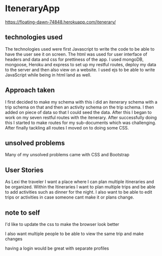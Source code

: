 # IteneraryApp

https://floating-dawn-74848.herokuapp.com/itenerary/

## technologies used

The technologies used were first Javascript to write the code to be able to have the user see it on screen. The html was used for user interface of headers and data and css for prettiness of the app. I used mongoDB, mongoose, Heroku and express to set up my restful routes, deploy my data to the server and then also view on a website. I used ejs to be able to write JavaScript while being in html land as well.


## Approach taken

I first decided to make my schema with this i did an itenerary schema with a trip schema on that and then an activity schema on the trip schema. I then added on piece of data so that I could seed the data. After this I began to work on my seven restful routes with the itenerary. After successfully doing this I started to make routes for my sub-documents which was challenging. After finally tackling all routes I moved on to doing some CSS.

## unsolved problems

Many of my unsolved problems came with CSS and Bootstrap

## User Stories

As Lexi the traveler I want a place where I can plan multiple itineraries and be organized. Within the Itineraries I want to plan multiple trips and be able to add activities such as dinner for the night. I also want to be able to edit trips or activities in case someone cant make it or plans change.

## note to self

I'd like to update the css to make the browser look better

I also want multiple people to be able to view the same trip and make changes

having a login would be great with separate profiles


